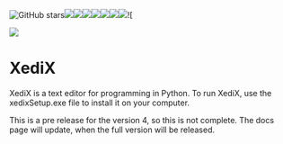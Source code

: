 ![GitHub stars](https://img.shields.io/github/stars/mostypc123/XediX?style=flat-square)![](https://img.shields.io/mostypc123/XediX/release/mostypc123/XediX.svg)![](https://img.shields.io/github/downloads/mostypc123/XediX/total.svg)![](https://img.shields.io/github/last-commit/mostypc123/XediX.svg)![](https://img.shields.io/github/issues/mostypc123/XediX.svg)![](https://img.shields.io/github/issues-pr/mostypc123/XediX.svg)![](https://img.shields.io/github/contributors/mostypc123/XediX.svg)![](https://img.shields.io/github/languages/top/mostypc123/XediX.svg)![

![](https://github.com/mostypc123/XediX/blob/main/XediX%20main%20image%20dark.png?raw=true)

# XediX
XediX is a text editor for programming in Python.
To run XediX, use the xedixSetup.exe file to install it on your computer.

This is a pre release for the version 4, so this is not complete.
The docs page will update, when the full version will be released.
